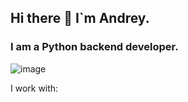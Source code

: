 ## Hi there 👋 I`m Andrey.


### I am a Python backend developer.

![image](https://user-images.githubusercontent.com/90990985/179191422-9ca9e6bc-71c6-47e2-b3b0-4484293ba5d5.png)

I work with:




<!--
**Raa78/Raa78** is a ✨ _special_ ✨ repository because its `README.md` (this file) appears on your GitHub profile.

Here are some ideas to get you started:

- 🔭 I’m currently working on ...
- 🌱 I’m currently learning ...
- 👯 I’m looking to collaborate on ...
- 🤔 I’m looking for help with ...
- 💬 Ask me about ...
- 📫 How to reach me: ...
- 😄 Pronouns: ...
- ⚡ Fun fact: ...
-->

